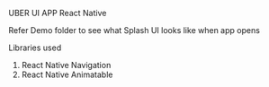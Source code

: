 UBER UI APP React Native

Refer Demo folder to see what Splash UI looks like when app opens

Libraries used
1) React Native Navigation
2) React Native Animatable
